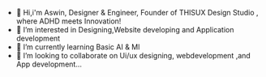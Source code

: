 - 👋 Hi,i'm Aswin, Designer & Engineer, Founder of THISUX Design Studio , where ADHD meets Innovation!
- 👀 I’m interested in Designing,Website developing and Application development 
- 🌱 I’m currently learning Basic AI & Ml
- 💞️ I’m looking to collaborate on Ui/ux designing, webdevelopment ,and App development...

<!---
winAs-Xprt/winAs-Xprt is a ✨ special ✨ repository because its `README.md` (this file) appears on your GitHub profile.
You can click the Preview link to take a look at your changes.
--->
